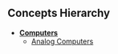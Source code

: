 ## Concepts Hierarchy

* **[Computers](#concept-computers)**
  * [Analog Computers](#concept-analog-computers)

